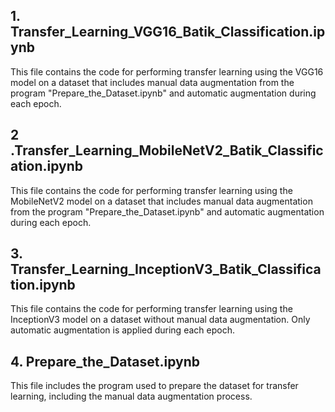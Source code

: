 ## 1. Transfer_Learning_VGG16_Batik_Classification.ipynb
This file contains the code for performing transfer learning using the VGG16 model on a dataset that includes manual data augmentation from the program "Prepare_the_Dataset.ipynb" and automatic augmentation during each epoch.

## 2 .Transfer_Learning_MobileNetV2_Batik_Classification.ipynb
This file contains the code for performing transfer learning using the MobileNetV2 model on a dataset that includes manual data augmentation from the program "Prepare_the_Dataset.ipynb" and automatic augmentation during each epoch.

## 3. Transfer_Learning_InceptionV3_Batik_Classification.ipynb
This file contains the code for performing transfer learning using the InceptionV3 model on a dataset without manual data augmentation. Only automatic augmentation is applied during each epoch.

## 4. Prepare_the_Dataset.ipynb
This file includes the program used to prepare the dataset for transfer learning, including the manual data augmentation process.
